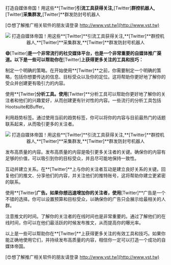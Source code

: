 打造自媒体帝国！用这些**[Twitter]**引流工具获得关注,**[Twitter]**群控机器人,**[Twitter]**采集群发,**[Twitter]**群发防封号机器人

[😍想了解推广相关软件的朋友请登录 http://www.vst.tw](http://www.vst.tw)

 <center><img src="https://vst.tw/MP4/tuiguang/png/8.png" alt="打造自媒体帝国！用这些**[Twitter]**引流工具获得关注,**[Twitter]**群控机器人,**[Twitter]**采集群发,**[Twitter]**群发防封号机器人"></center>

**😄**[Twitter]**是一个非常流行的社交媒体平台，也是一个非常重要的自媒体推广渠道。以下是一些可以帮助你在**[Twitter]**上获得更多关注的工具和技巧：**

制定一个明确的策略。在开始使用**[Twitter]**之前，你需要制定一个明确的策略，包括你想要传达的信息、目标受众以及你的定位。这将帮助你更好地了解你的受众并创建更有吸引力的内容。

使用**[Twitter]**分析工具。使用**[Twitter]**分析工具可以帮助你更好地了解你的关注者和他们的兴趣爱好，从而创建更有针对性的内容。一些流行的分析工具包括Hootsuite和Buffer。

利用趋势标签。通过使用当前的趋势标签，你可以将你的内容与目前最热门的话题联系起来，从而吸引更多的关注者。

 <center><img src="https://vst.tw/MP4/tuiguang/png/7.png" alt="打造自媒体帝国！用这些**[Twitter]**引流工具获得关注,**[Twitter]**群控机器人,**[Twitter]**采集群发,**[Twitter]**群发防封号机器人"></center>

发布高质量的内容。发布高质量的内容是吸引更多关注者的关键。确保你的内容有足够的价值，可以吸引到你的目标受众，并且尽可能地保持一致性。

互动并建立关系。在**[Twitter]**上与你的关注者互动是建立良好关系的关键。回复他们的推文、分享他们的内容，并关注他们的推特账号，这将帮助你建立更紧密的联系。

使用**[Twitter]**广告。如果你想迅速增加你的关注者，使用**[Twitter]**广告是一个不错的选择。你可以设置预算和目标受众，以确保你的广告只会展示给最相关的人群。

注意推文的时间。了解你的关注者的在线时间也是非常重要的。通过了解他们的在线时间，你可以在他们最活跃的时候发布推文，从而提高你的曝光率。

以上是一些可以帮助你在**[Twitter]**上获得更多关注的有效工具和技巧。如果你能正确地使用它们，并持续发布高质量的内容，相信你一定可以打造一个成功的自媒体帝国。

[😍想了解推广相关软件的朋友请登录 http://www.vst.tw](http://www.vst.tw)



